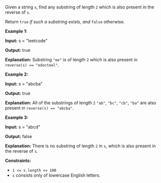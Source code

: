 Given a string `s`, find any substring of length `2` which is also present in the reverse of `s`.

Return `true` _if such a substring exists, and_ `false` _otherwise._

**Example 1:**

**Input:** s = "leetcode"

**Output:** true

**Explanation:** Substring `"ee"` is of length `2` which is also present in `reverse(s) == "edocteel"`.

**Example 2:**

**Input:** s = "abcba"

**Output:** true

**Explanation:** All of the substrings of length `2` `"ab"`, `"bc"`, `"cb"`, `"ba"` are also present in `reverse(s) == "abcba"`.

**Example 3:**

**Input:** s = "abcd"

**Output:** false

**Explanation:** There is no substring of length `2` in `s`, which is also present in the reverse of `s`.

**Constraints:**

- `1 <= s.length <= 100`
- `s` consists only of lowercase English letters.
